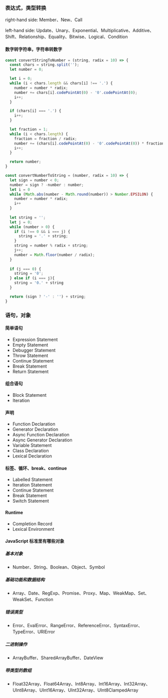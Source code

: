 ### 表达式，类型转换

right-hand side: 
  Member、New、Call

left-hand side: 
  Update、Unary、Exponential、Multiplicative、Additive、Shift、Relationship、Equality、Bitwise、Logical、Condition

#### 数字转字符串，字符串转数字
```javascript
const convertStringToNumber = (string, radix = 10) => {
  const chars = string.split('');
  let number = 0;

  let i = 0;
  while (i < chars.length && chars[i] !== '.') {
    number = number * radix;
    number += chars[i].codePointAt(0) - '0'.codePointAt(0);
    i++;
  }

  if (chars[i] === '.') {
    i++;
  }

  let fraction = 1;
  while (i < chars.length) {
    fraction = fraction / radix;
    number += (chars[i].codePointAt(0) - '0'.codePointAt(0)) * fraction;
    i++;
  }

  return number;
}

const convertNumberToString = (number, radix = 10) => {
  let sign = number < 0;
  number = sign ? -number : number;
  let i = 0
  while (Math.abs(number - Math.round(number)) > Number.EPSILON) {
    number = number * radix;
    i++
  }
  
  let string = '';
  let j = 0;
  while (number > 0) {
    if (i !== 0 && i === j) {
      string = '.' + string;
    }
    string = number % radix + string;
    j++;
    number = Math.floor(number / radix);
  }
  
  if (j === 0) {
    string = '0';
  } else if (i === j){
    string = '0.' + string
  }

  return (sign ? '-' : '') + string;
}
```

### 语句，对象

#### 简单语句

  * Expression Statement
  * Empty Statement
  * Debugger Statement
  * Throw Statement
  * Continue Statement
  * Break Statement
  * Return Statement

#### 组合语句

  * Block Statement
  * Iteration

#### 声明

  * Function Declaration
  * Generator Declaration
  * Async Function Declaration
  * Async Generator Declaration
  * Variable Statement
  * Class Declaration
  * Lexical Declaration

#### 标签、循环、break、continue

  * Labelled Statement
  * Iteration Statement
  * Continue Statement
  * Break Statement
  * Switch Statement

#### Runtime

  * Completion Record
  * Lexical Environment

#### JavaScript 标准里有哪些对象

##### 基本对象

  * Number、String、Boolean、Object、Symbol

##### 基础功能和数据结构

  * Array、Date、RegExp、Promise、Proxy、Map、WeakMap、Set、WeakSet、Function

##### 错误类型

  * Error、EvalError、RangeError、ReferenceError、SyntaxError、TypeError、URIError

##### 二进制操作

  * ArrayBuffer、SharedArrayBuffer、DateView

##### 带类型的数组

  * Float32Array、Float64Array、Int8Array、Int16Array、Int32Array、UInt8Array、UInt16Array、UInt32Array、UInt8ClampedArray